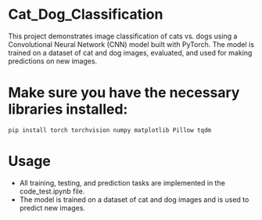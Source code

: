 # Cat_Dog_Classification
This project demonstrates image classification of cats vs. dogs using a Convolutional Neural Network (CNN) model built with PyTorch. The model is trained on a dataset of cat and dog images, evaluated, and used for making predictions on new images.

# Make sure you have the necessary libraries installed:
```
pip install torch torchvision numpy matplotlib Pillow tqdm
```

# Usage
* All training, testing, and prediction tasks are implemented in the code_test.ipynb file.
* The model is trained on a dataset of cat and dog images and is used to predict new images.
